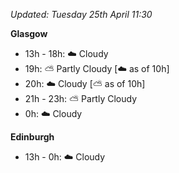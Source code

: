 *Updated: Tuesday 25th April 11:30*

**Glasgow**

* 13h - 18h: :cloud: Cloudy
* 19h: :partly_sunny: Partly Cloudy [:cloud: as of 10h]
* 20h: :cloud: Cloudy [:partly_sunny: as of 10h]
* 21h - 23h: :partly_sunny: Partly Cloudy
* 0h: :cloud: Cloudy

**Edinburgh**

* 13h - 0h: :cloud: Cloudy

